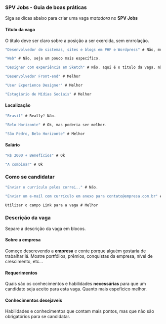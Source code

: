 ### SPV Jobs - Guia de boas práticas

Siga as dicas abaixo para criar uma vaga *matadora* no **SPV Jobs**

#### Titulo da vaga
O titulo deve ser claro sobre a posição a ser exercida, sem enrrolação.

````javascript
"Desenvolvedor de sistemas, sites e blogs em PHP e Wordpress" # Não, muito longo.
````
````javascript
"Web" # Não, seja um pouco mais específico.
````
````javascript
"Designer com experiência em Sketch" # Não, aqui é o titulo da vaga, não os requerimentos necessários.
````
````javascript
"Desenvolvedor Front-end" # Melhor
````
````javascript
"User Experience Designer" # Melhor
````
````javascript
"Estagiário de Mídias Sociais" # Melhor
````


#### Localização
````javascript
"Brasil" # Really? Não.
````
````javascript
"Belo Horizonte" # Ok, mas poderia ser melhor.
````

````javascript
"São Pedro, Belo Horizonte" # Melhor
````

#### Salário
````javascript
"R$ 2000 + Benefícios" # Ok
````
````javascript
"A combinar" # Ok
````

### Como se candidatar
````javascript
"Enviar o currículo pelos correi.." # Não.
````

````javascript
"Enviar um e-mail com currículo em anexo para contato@empresa.com.br" # Ok
````
````javascript
Utilizar o campo Link para a vaga # Melhor
````

### Descrição da vaga
Separe a descrição da vaga em blocos.

#### Sobre a empresa
Começe descrevendo a **empresa** e conte porque alguém gostaria de trabalhar lá. Mostre portfólios, prêmios, conquistas da empresa, nível de crescimento, etc...

#### Requerimentos
Quais são os conhecimentos e habilidades **necessárias** para que um candidato seja aceito para esta vaga. Quanto mais espefícico melhor.

#### Conhecimentos desejaveis
Habilidades e conhecimentos que contam mais pontos, mas que não são obrigatórios para se candidatar.
